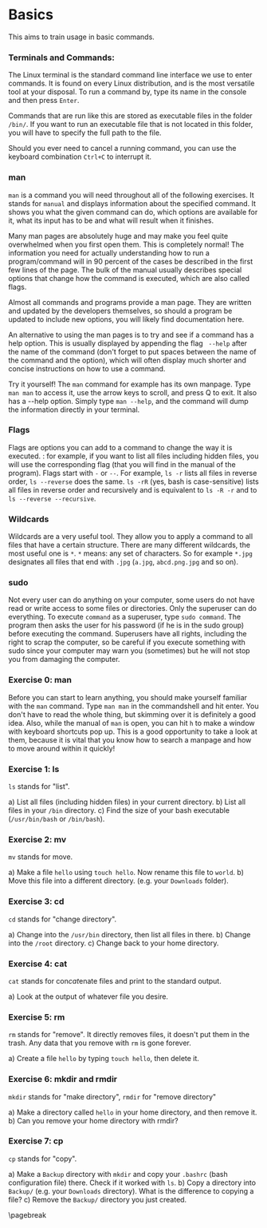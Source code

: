 # Basics
This aims to train usage in basic commands.

### Terminals and Commands:

The Linux terminal is the standard command line interface we use to enter commands. It is found on every Linux distribution, and is the most versatile tool at your disposal. To run a command by, type its name in the console and then press `Enter`. 

Commands that are run like this are stored as executable files in the folder `/bin/`. If you want to run an executable file that is not located in this folder, you will have to specify the full path to the file.

Should you ever need to cancel a running command, you can use the keyboard combination `Ctrl+C` to interrupt it.

### man

`man` is a command you will need throughout all of the following exercises. 
It stands for `manual` and displays information about the specified command. It shows you what the given command can do, which options are available for it, what its input has to be and what will result when it finishes.

Many man pages are absolutely huge and may make you feel quite overwhelmed when you first open them. This is completely normal! The information you need for actually understanding how to run a program/command will in 90 percent of the cases be described in the first few lines of the page. The bulk of the manual usually describes special options that change how the command is executed, which are also called flags.

Almost all commands and programs provide a man page. They are written and updated by the developers themselves, so should a program be updated to include new options, you will likely find documentation here.

An alternative to using the man pages is to try and see if a command has a help option. This is usually displayed by appending the flag ` --help` after the name of the command (don't forget to put spaces between the name of the command and the option), which will often display much shorter and concise instructions on how to use a command.

Try it yourself! The `man` command for example has its own manpage. Type `man man` to access it, use the arrow keys to scroll, and press Q to exit.
It also has a --help option. Simply type `man --help`, and the command will dump the information directly in your terminal.

### Flags

Flags are options you can add to a command to change the way it is executed. : for example, if you want to list all files including hidden files, you will use the corresponding flag (that you will find in the manual of the program). Flags start with `-` or `--`. For example, `ls -r` lists all files in reverse order, `ls --reverse` does the same. `ls -rR` (yes, bash is case-sensitive) lists all files in reverse order and recursively and is equivalent to `ls -R -r` and to `ls --reverse --recursive`.
### Wildcards

Wildcards are a very useful tool. They allow you to apply a command to all files that have a certain structure. There are many different wildcards, the most useful one is `*`. `*` means: any set of characters. So for example `*.jpg` designates all files that end with `.jpg` (`a.jpg`, `abcd.png.jpg` and so on).

### sudo

Not every user can do anything on your computer, some users do not have read or write access to some files or directories. Only the superuser can do everything. To execute `command` as a superuser, type `sudo command`. The program then asks the user for his password (if he is in the sudo group) before executing the command. Superusers have all rights, including the right to scrap the computer, so be careful if you execute something with sudo since your computer may warn you (sometimes) but he will not stop you from damaging the computer.

### Exercise 0: man

Before you can start to learn anything, you should make yourself familiar with the `man` command. Type `man man` in the commandshell and hit enter. You don't have to read the whole thing, but skimming over it is definitely a good idea. Also, while the manual of `man` is open, you can hit `h` to make a window with keyboard shortcuts pop up. This is a good opportunity to take a look at them, because it is vital that you know how to search a manpage and how to move around within it quickly!

### Exercise 1: ls

`ls` stands for "list".

a) List all files (including hidden files) in your current directory.
b) List all files in your `/bin` directory.
c) Find the size of your bash executable (`/usr/bin/bash` or `/bin/bash`).

### Exercise 2: mv

`mv` stands for move.

a) Make a file `hello` using `touch hello`. Now rename this file to `world`.
b) Move this file into a different directory. (e.g. your `Downloads` folder).

### Exercise 3: cd

`cd` stands for "change directory".

a) Change into the `/usr/bin` directory, then list all files in there.
b) Change into the `/root` directory.
c) Change back to your home directory.

### Exercise 4: cat

`cat` stands for con*cat*enate files and print to the standard output.

a) Look at the output of whatever file you desire.


### Exercise 5: rm

`rm` stands for "remove". It directly removes files, it doesn't put them in the trash. Any data that you remove with `rm` is gone forever.

a) Create a file `hello` by typing `touch hello`, then delete it.

### Exercise 6: mkdir and rmdir

`mkdir` stands for "make directory", `rmdir` for "remove directory"

a) Make a directory called `hello` in your home directory, and then remove it.
b) Can you remove your home directory with rmdir?

### Exercise 7: cp

`cp` stands for "copy".

a) Make a `Backup` directory with `mkdir` and copy your `.bashrc` (bash configuration file) there. Check if it worked with `ls`.
b) Copy a directory into `Backup/` (e.g. your `Downloads` directory). What is the difference to copying a file?
c) Remove the `Backup/` directory you just created.

\pagebreak
